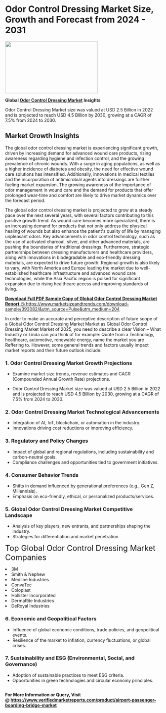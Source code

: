 <H1>Odor Control Dressing Market Size, Growth and Forecast from 2024 - 2031</H1><img class="aligncenter size-medium wp-image-584254" src="https://thirdeyenews.in/wp-content/uploads/2024/09/Global-Market-Research-300x168.jpeg" alt="" width="300" height="168" /><p><strong>Global&nbsp;<a href="https://www.marketsizeandtrends.com/download-sample/393082/&amp;utm_source=Pulse&amp;utm_medium=204">Odor Control Dressing Market</a> Insights</strong></p><p>Odor Control Dressing Market size was valued at USD 2.5 Billion in 2022 and is projected to reach USD 4.5 Billion by 2030, growing at a CAGR of 7.5% from 2024 to 2030.</p><p><h2>Market Growth Insights</h2> <p>The global odor control dressing market is experiencing significant growth, driven by increasing demand for advanced wound care products, rising awareness regarding hygiene and infection control, and the growing prevalence of chronic wounds. With a surge in aging populations, as well as a higher incidence of diabetes and obesity, the need for effective wound care solutions has intensified. Additionally, innovations in medical textiles and the incorporation of antimicrobial agents into dressings are further fueling market expansion. The growing awareness of the importance of odor management in wound care and the demand for products that offer prolonged wear-time and comfort are likely to drive market dynamics over the forecast period.</p> <p><a href="#"></a></p> <p>The global odor control dressing market is projected to grow at a steady pace over the next several years, with several factors contributing to this positive growth trend. As wound care becomes more specialized, there is an increasing demand for products that not only address the physical healing of wounds but also enhance the patient's quality of life by managing unpleasant odors. Key advancements in odor control technology, such as the use of activated charcoal, silver, and other advanced materials, are pushing the boundaries of traditional dressings. Furthermore, strategic partnerships between dressing manufacturers and healthcare providers, along with innovations in biodegradable and eco-friendly dressing materials, are expected to drive future growth. Regional growth is also likely to vary, with North America and Europe leading the market due to well-established healthcare infrastructure and advanced wound care technologies, while the Asia Pacific region is poised for significant expansion due to rising healthcare access and improving standards of living. <p><a href="#"></p><p><span class=""><strong>Download Full PDF Sample Copy of Global Odor Control Dressing Market Report</strong> @ <a href="https://www.marketsizeandtrends.com/download-sample/393082/&amp;utm_source=Pulse&amp;utm_medium=204" target="_blank">https://www.marketsizeandtrends.com/download-sample/393082/&amp;utm_source=Pulse&amp;utm_medium=204</a></span></p><p>In order to make an accurate and perceptive description of future scope of a Global&nbsp;Odor Control Dressing Market Market as Global&nbsp;Odor Control Dressing Market Market of 2025, you need to describe a clear Vision &ndash; What Industry or Linda can you think of for example: Quote from a Technology, healthcare, automotive, renewable energy, name the market you are Reffering to. However, some general trends and factors usually impact market reports and their future outlook include:</p><h3>1.&nbsp;<strong>Odor Control Dressing Market Growth Projections</strong></h3><ul><li>Examine market size trends, revenue estimates and CAGR (Compounded Annual Growth Rate) projections.</li><li><p>Odor Control Dressing Market size was valued at USD 2.5 Billion in 2022 and is projected to reach USD 4.5 Billion by 2030, growing at a CAGR of 7.5% from 2024 to 2030.</p></li></ul><h3>2.&nbsp;<strong>Odor Control Dressing Market Technological Advancements</strong></h3><ul><li>Integration of AI, IoT, blockchain, or automation in the industry.</li><li>Innovations driving cost reductions or improving efficiency.</li></ul><h3>3.&nbsp;<strong>Regulatory and Policy Changes</strong></h3><ul><li>Impact of global and regional regulations, including sustainability and carbon-neutral goals.</li><li>Compliance challenges and opportunities tied to government initiatives.</li></ul><h3>4.&nbsp;<strong>Consumer Behavior Trends</strong></h3><ul><li>Shifts in demand influenced by generational preferences (e.g., Gen Z, Millennials).</li><li>Emphasis on eco-friendly, ethical, or personalized products/services.</li></ul><h3>5.&nbsp;<strong>Global Odor Control Dressing Market Competitive Landscape</strong></h3><ul><li>Analysis of key players, new entrants, and partnerships shaping the industry.</li><li>Strategies for differentiation and market penetration.</li></ul><p data-pm-slice="1 1 []"><span style="color: inherit; font-family: inherit; font-size: 25px;">Top Global Odor Control Dressing Market Companies</span></p><div class="" data-test-id=""><p><li>3M</li><li> Smith & Nephew</li><li> Medline Industries</li><li> ConvaTec</li><li> Coloplast</li><li> Hollister Incorporated</li><li> DermaRite Industries</li><li> DeRoyal Industries</li></p></div><h3>6.&nbsp;<strong>Economic and Geopolitical Factors</strong></h3><ul><li>Influence of global economic conditions, trade policies, and geopolitical events.</li><li>Resilience of the market to inflation, currency fluctuations, or global crises.</li></ul><h3>7.&nbsp;<strong>Sustainability and ESG (Environmental, Social, and Governance)</strong></h3><ul><li>Adoption of sustainable practices to meet ESG criteria.</li><li>Opportunities in green technologies and circular economy principles.</li></ul><h2><strong style="font-size: 14px;">For More Information or Query, Visit @&nbsp;</strong><a style="background-color: #ffffff; font-size: 14px;" href="https://www.marketsizeandtrends.com/report/odor-control-dressing-market/" target="_blank">https://www.verifiedmarketreports.com/product/airport-passenger-boarding-bridge-market</a></h2>
